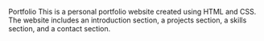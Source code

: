 Portfolio
This is a personal portfolio website created using HTML and CSS. The website includes an introduction section, a projects section, a skills section, and a contact section.
